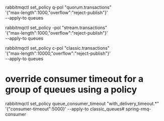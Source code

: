 rabbitmqctl set_policy q-pol "quorum.transactions" \
  '{"max-length":1000,"overflow":"reject-publish"}' \
  --apply-to queues

rabbitmqctl set_policy -pol "stream.transactions" \
  '{"max-length":1000,"overflow":"reject-publish"}' \
  --apply-to queues


rabbitmqctl set_policy c-pol "classic.transactions" \
  '{"max-length":10000,"overflow":"reject-publish"}' \
  --apply-to queues


# override consumer timeout for a group of queues using a policy
rabbitmqctl set_policy queue_consumer_timeout "with_delivery_timeout\.*" '{"consumer-timeout":5000}' --apply-to classic_queues# spring-rmq-consumer
